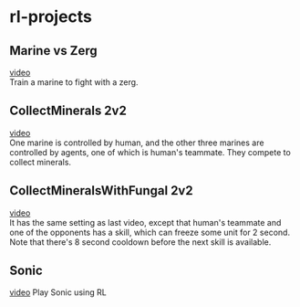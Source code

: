# rl-projects
## Marine vs Zerg
[video](https://www.youtube.com/watch?v=0WabyBtlBAU)  
Train a marine to fight with a zerg.  
## CollectMinerals 2v2
[video](https://www.youtube.com/watch?v=UbKrPQubpTM)  
One marine is controlled by human, and the other three marines are controlled by agents, one of which is human's teammate. They compete to collect minerals.  
## CollectMineralsWithFungal 2v2
[video](https://www.youtube.com/watch?v=RmOyKqRcZA4)  
It has the same setting as last video, except that human's teammate and one of the opponents has a skill, which can freeze some unit for 2 second. Note that there's 8 second cooldown before the next skill is available.  
## Sonic
[video](https://www.youtube.com/watch?v=I1ZRTesPzAk&feature=youtu.be)
Play Sonic using RL  
